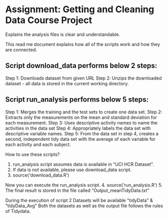 # Assignment: Getting and Cleaning Data Course Project
Explains the analysis files is clear and understandable.

This read me document explains how all of the scripts work and how they are 
connected.

## Script download_data performs below 2 steps:
Step 1: Downloads dataset from given URL
Step 2: Unzips the downloaded dataset - all data is stored in the current working directory.

## Script run_analysis performs below 5 steps:
Step 1: Merges the training and the test sets to create one data set.
Step 2: Extracts only the measurements on the mean and standard deviation for 
        each measurement.
Step 3: Uses descriptive activity names to name the activities in the data set
Step 4: Appropriately labels the data set with descriptive variable names.
Step 5: From the data set in step 4, creates a second, independent tidy data set 
        with the average of each variable for each activity and each subject.
        
How to use these scripts?
1. run_analysis script assumes data is available in "UCI HCR Dataset".
2. If data is not available, please use download_data script. 
3. source('download_data.R')

Now you can execute the run_analysis script.
4. source('run_analysis.R')
5. The final result is stored in the file called "Output_meanTidyData.txt"

During the execution of script 2 Datasets will be available 
"tidyData" & "tidyData_Avg"
Both the datasets as well as the output file follows the rules of Tidydata.